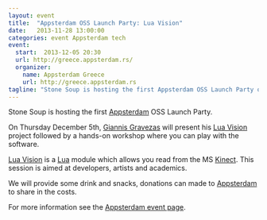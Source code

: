 ```yaml
---
layout: event
title:  "Appsterdam OSS Launch Party: Lua Vision"
date:   2013-11-28 13:00:00
categories: event Appsterdam tech
event:
  start:  2013-12-05 20:30
  url: http://greece.appsterdam.rs/
  organizer:
    name: Appsterdam Greece
    url: http://greece.appsterdam.rs
tagline: "Stone Soup is hosting the first Appsterdam OSS Launch Party on December 5th."
---
```


Stone Soup is hosting the first [Appsterdam] OSS Launch Party.

On Thursday December 5th, [Giannis Gravezas] will present his [Lua Vision] project followed by a hands-on workshop where you can play with the software.

[Lua Vision] is a [Lua] module which allows you read from the MS [Kinect]. This session is aimed at developers, artists and academics.

We will provide some drink and snacks, donations can made to [Appsterdam] to share in the costs.

For more information see the [Appsterdam event page].


[Appsterdam]: http://greece.appsterdam.rs 'Appsterdam, By App Makers, For App Makers'
[Giannis Gravezas]: https://github.com/wizgrav "Giannis Gravezas On Github"
[Lua Vision]: https://github.com/wizgrav/lua-vision "Lua Vision On Github"
[Kinect]: http://openkinect.org/ "Open Kinect"
[Lua]: http://www.lua.org "The Programming Language Lua"
[Appsterdam event page]: http://greece.appsterdam.rs
